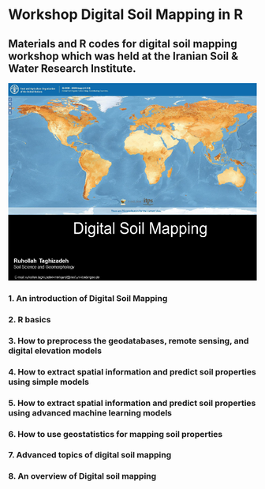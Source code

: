 # Workshop Digital Soil Mapping in R
## Materials and R codes for digital soil mapping workshop which was held at the Iranian Soil & Water Research Institute. 
<p align="center">
	<img title="R" alt="R" src="image/01.png" height="400" />
</p>


### 1. An introduction of Digital Soil Mapping

### 2. R basics

### 3. How to preprocess the geodatabases, remote sensing, and digital elevation models

### 4. How to extract spatial information and predict soil properties using simple models

### 5. How to extract spatial information and predict soil properties using advanced machine learning models

### 6. How to use geostatistics for mapping soil properties

### 7. Advanced topics of digital soil mapping

### 8. An overview of Digital soil mapping
